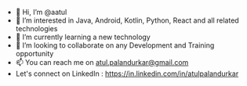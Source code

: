 - 👋 Hi, I’m @aatul
- 👀 I’m interested in Java, Android, Kotlin, Python, React and all related technologies
- 🌱 I’m currently learning a new technology
- 💞️ I’m looking to collaborate on any Development and Training opportunity
- 📫 You can reach me on atul.palandurkar@gmail.com
- Let's connect on LinkedIn : https://in.linkedin.com/in/atulpalandurkar

<!---
aatul/aatul is a ✨ special ✨ repository because its `README.md` (this file) appears on your GitHub profile.
You can click the Preview link to take a look at your changes.
--->
